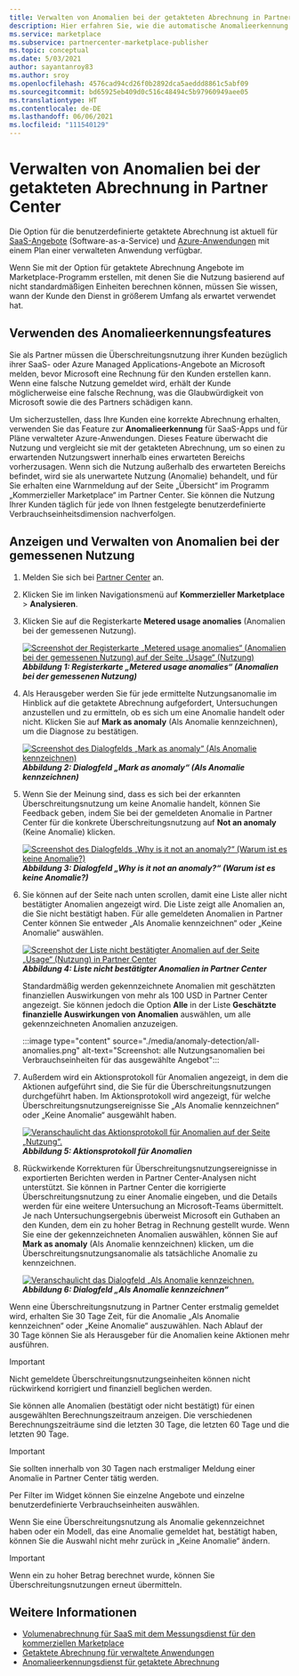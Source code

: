 ```yaml
---
title: Verwalten von Anomalien bei der getakteten Abrechnung in Partner Center | Azure Marketplace
description: Hier erfahren Sie, wie die automatische Anomalieerkennung für getaktete Abrechnungen dafür sorgt, dass Ihre Kunden für die gemessene Nutzung von Angeboten über Ihren kommerziellen Marketplace eine korrekte Rechnung erhalten.
ms.service: marketplace
ms.subservice: partnercenter-marketplace-publisher
ms.topic: conceptual
ms.date: 5/03/2021
author: sayantanroy83
ms.author: sroy
ms.openlocfilehash: 4576cad94cd26f0b2892dca5aeddd8861c5abf09
ms.sourcegitcommit: bd65925eb409d0c516c48494c5b97960949aee05
ms.translationtype: HT
ms.contentlocale: de-DE
ms.lasthandoff: 06/06/2021
ms.locfileid: "111540129"
---
```

# <a name="manage-metered-billing-anomalies-in-partner-center"></a>Verwalten von Anomalien bei der getakteten Abrechnung in Partner Center

Die Option für die benutzerdefinierte getaktete Abrechnung ist aktuell für [SaaS-Angebote](plan-saas-offer.md) (Software-as-a-Service) und [Azure-Anwendungen](plan-azure-application-offer.md#types-of-plans) mit einem Plan einer verwalteten Anwendung verfügbar.

Wenn Sie mit der Option für getaktete Abrechnung Angebote im Marketplace-Programm erstellen, mit denen Sie die Nutzung basierend auf nicht standardmäßigen Einheiten berechnen können, müssen Sie wissen, wann der Kunde den Dienst in größerem Umfang als erwartet verwendet hat.

## <a name="use-the-anomaly-detection-feature"></a>Verwenden des Anomalieerkennungsfeatures

Sie als Partner müssen die Überschreitungsnutzung ihrer Kunden bezüglich ihrer SaaS- oder Azure Managed Applications-Angebote an Microsoft melden, bevor Microsoft eine Rechnung für den Kunden erstellen kann. Wenn eine falsche Nutzung gemeldet wird, erhält der Kunde möglicherweise eine falsche Rechnung, was die Glaubwürdigkeit von Microsoft sowie die des Partners schädigen kann.

Um sicherzustellen, dass Ihre Kunden eine korrekte Abrechnung erhalten, verwenden Sie das Feature zur **Anomalieerkennung** für SaaS-Apps und für Pläne verwalteter Azure-Anwendungen. Dieses Feature überwacht die Nutzung und vergleicht sie mit der getakteten Abrechnung, um so einen zu erwartenden Nutzungswert innerhalb eines erwarteten Bereichs vorherzusagen. Wenn sich die Nutzung außerhalb des erwarteten Bereichs befindet, wird sie als unerwartete Nutzung (Anomalie) behandelt, und für Sie erhalten eine Warnmeldung auf der Seite „Übersicht“ im Programm „Kommerzieller Marketplace“ im Partner Center. Sie können die Nutzung Ihrer Kunden täglich für jede von Ihnen festgelegte benutzerdefinierte Verbrauchseinheitsdimension nachverfolgen.

## <a name="view-and-manage-metered-usage-anomalies"></a>Anzeigen und Verwalten von Anomalien bei der gemessenen Nutzung

1. Melden Sie sich bei [Partner Center](https://partner.microsoft.com/dashboard/home) an.
1. Klicken Sie im linken Navigationsmenü auf **Kommerzieller Marketplace** > **Analysieren**.
1. Klicken Sie auf die Registerkarte **Metered usage anomalies** (Anomalien bei der gemessenen Nutzung).

    [![Screenshot der Registerkarte „Metered usage anomalies“ (Anomalien bei der gemessenen Nutzung) auf der Seite „Usage“ (Nutzung)](./media/anomaly-detection/metered-usage-anomalies.png)](./media/anomaly-detection/metered-usage-anomalies.png#lightbox)<br>
    ***Abbildung 1: Registerkarte „Metered usage anomalies“ (Anomalien bei der gemessenen Nutzung)***

1. Als Herausgeber werden Sie für jede ermittelte Nutzungsanomalie im Hinblick auf die getaktete Abrechnung aufgefordert, Untersuchungen anzustellen und zu ermitteln, ob es sich um eine Anomalie handelt oder nicht. Klicken Sie auf **Mark as anomaly** (Als Anomalie kennzeichnen), um die Diagnose zu bestätigen.

     [![Screenshot des Dialogfelds „Mark as anomaly“ (Als Anomalie kennzeichnen)](./media/anomaly-detection/mark-as-anomaly.png)](./media/anomaly-detection/mark-as-anomaly.png#lightbox)<br>
    ***Abbildung 2: Dialogfeld „Mark as anomaly“ (Als Anomalie kennzeichnen)***

1. Wenn Sie der Meinung sind, dass es sich bei der erkannten Überschreitungsnutzung um keine Anomalie handelt, können Sie Feedback geben, indem Sie bei der gemeldeten Anomalie in Partner Center für die konkrete Überschreitungsnutzung auf **Not an anomaly** (Keine Anomalie) klicken.

    [![Screenshot des Dialogfelds „Why is it not an anomaly?“ (Warum ist es keine Anomalie?)](./media/anomaly-detection/why-is-it-not-an-anomaly.png)](./media/anomaly-detection/why-is-it-not-an-anomaly.png#lightbox)
    ***Abbildung 3: Dialogfeld „Why is it not an anomaly?“ (Warum ist es keine Anomalie?)***

1. Sie können auf der Seite nach unten scrollen, damit eine Liste aller nicht bestätigter Anomalien angezeigt wird. Die Liste zeigt alle Anomalien an, die Sie nicht bestätigt haben. Für alle gemeldeten Anomalien in Partner Center können Sie entweder „Als Anomalie kennzeichnen“ oder „Keine Anomalie“ auswählen.

   [![Screenshot der Liste nicht bestätigter Anomalien auf der Seite „Usage“ (Nutzung) in Partner Center](./media/anomaly-detection/unacknowledged-anomalies.png)](./media/anomaly-detection/unacknowledged-anomalies.png#lightbox)<br>
    ***Abbildung 4: Liste nicht bestätigter Anomalien in Partner Center***

    Standardmäßig werden gekennzeichnete Anomalien mit geschätzten finanziellen Auswirkungen von mehr als 100 USD in Partner Center angezeigt. Sie können jedoch die Option **Alle** in der Liste **Geschätzte finanzielle Auswirkungen von Anomalien** auswählen, um alle gekennzeichneten Anomalien anzuzeigen.

    :::image type="content" source="./media/anomaly-detection/all-anomalies.png" alt-text="Screenshot: alle Nutzungsanomalien bei Verbrauchseinheiten für das ausgewählte Angebot":::

1. Außerdem wird ein Aktionsprotokoll für Anomalien angezeigt, in dem die Aktionen aufgeführt sind, die Sie für die Überschreitungsnutzungen durchgeführt haben. Im Aktionsprotokoll wird angezeigt, für welche Überschreitungsnutzungsereignisse Sie „Als Anomalie kennzeichnen“ oder „Keine Anomalie“ ausgewählt haben.

   [![Veranschaulicht das Aktionsprotokoll für Anomalien auf der Seite „Nutzung“.](./media/anomaly-detection/anomaly-action-log.png)](./media/anomaly-detection/anomaly-action-log.png#lightbox)<br>
   ***Abbildung 5: Aktionsprotokoll für Anomalien***

1. Rückwirkende Korrekturen für Überschreitungsnutzungsereignisse in exportierten Berichten werden in Partner Center-Analysen nicht unterstützt. Sie können in Partner Center die korrigierte Überschreitungsnutzung zu einer Anomalie eingeben, und die Details werden für eine weitere Untersuchung an Microsoft-Teams übermittelt. Je nach Untersuchungsergebnis überweist Microsoft ein Guthaben an den Kunden, dem ein zu hoher Betrag in Rechnung gestellt wurde. Wenn Sie eine der gekennzeichneten Anomalien auswählen, können Sie auf **Mark as anomaly** (Als Anomalie kennzeichnen) klicken, um die Überschreitungsnutzungsanomalie als tatsächliche Anomalie zu kennzeichnen.

   [![Veranschaulicht das Dialogfeld „Als Anomalie kennzeichnen.](./media/anomaly-detection/new-reported-usage.png)](./media/anomaly-detection/new-reported-usage.png#lightbox)<br>
   ***Abbildung 6: Dialogfeld „Als Anomalie kennzeichnen“***

Wenn eine Überschreitungsnutzung in Partner Center erstmalig gemeldet wird, erhalten Sie 30 Tage Zeit, für die Anomalie „Als Anomalie kennzeichnen“ oder „Keine Anomalie“ auszuwählen. Nach Ablauf der 30 Tage können Sie als Herausgeber für die Anomalien keine Aktionen mehr ausführen.

> [!IMPORTANT]
> Nicht gemeldete Überschreitungsnutzungseinheiten können nicht rückwirkend korrigiert und finanziell beglichen werden.

Sie können alle Anomalien (bestätigt oder nicht bestätigt) für einen ausgewählten Berechnungszeitraum anzeigen. Die verschiedenen Berechnungszeiträume sind die letzten 30 Tage, die letzten 60 Tage und die letzten 90 Tage.

> [!IMPORTANT]
> Sie sollten innerhalb von 30 Tagen nach erstmaliger Meldung einer Anomalie in Partner Center tätig werden.

Per Filter im Widget können Sie einzelne Angebote und einzelne benutzerdefinierte Verbrauchseinheiten auswählen.

Wenn Sie eine Überschreitungsnutzung als Anomalie gekennzeichnet haben oder ein Modell, das eine Anomalie gemeldet hat, bestätigt haben, können Sie die Auswahl nicht mehr zurück in „Keine Anomalie“ ändern.

> [!IMPORTANT]
> Wenn ein zu hoher Betrag berechnet wurde, können Sie Überschreitungsnutzungen erneut übermitteln.

## <a name="see-also"></a>Weitere Informationen
- [Volumenabrechnung für SaaS mit dem Messungsdienst für den kommerziellen Marketplace](./partner-center-portal/saas-metered-billing.md)
- [Getaktete Abrechnung für verwaltete Anwendungen](marketplace-metering-service-apis.md)
- [Anomalieerkennungsdienst für getaktete Abrechnung](./partner-center-portal/anomaly-detection-service-for-metered-billing.md)
